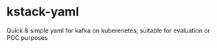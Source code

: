# kstack-yaml
Quick &amp; simple yaml for kafka on kuberenetes, suitable for evaluation or POC purposes
